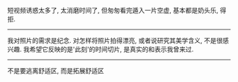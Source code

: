 短视频诱惑太多了, 太消磨时间了, 但匆匆看完遁入一片空虚, 基本都是奶头乐, 得拒.

---

我对照片的需求是纪念. 对怎样将照片拍得漂亮, 或者说研究其美学含义, 不是很感兴趣. 我希望它反映的是'此刻'的时间切片, 是真实的和表示我曾来过.

---

不是要逃离舒适区, 而是拓展舒适区
